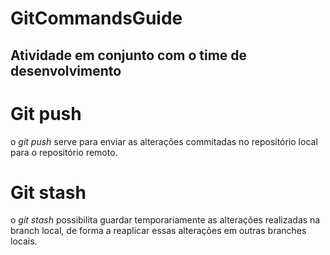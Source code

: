 # GitCommandsGuide
## Atividade em conjunto com o time de desenvolvimento

# Git push
o *git push* serve para enviar as alterações commitadas no repositório local para o repositório remoto.

# Git stash
o *git stash* possibilita guardar temporariamente as alterações realizadas na branch local, de forma a reaplicar essas alterações em outras branches locais.